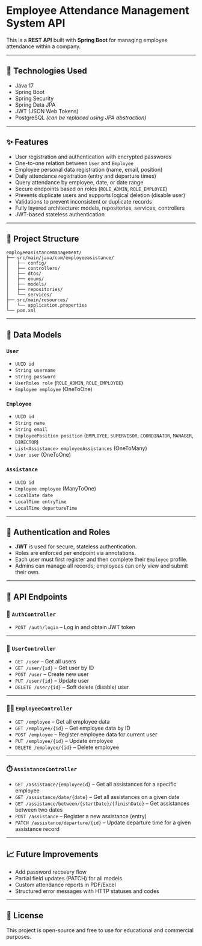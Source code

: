 
# Employee Attendance Management System API

This is a **REST API** built with **Spring Boot** for managing employee attendance within a company.

---

## 🚀 Technologies Used

- Java 17  
- Spring Boot  
- Spring Security  
- Spring Data JPA  
- JWT (JSON Web Tokens)  
- PostgreSQL *(can be replaced using JPA abstraction)*  

---

## ✨ Features

- User registration and authentication with encrypted passwords
- One-to-one relation between `User` and `Employee`
- Employee personal data registration (name, email, position)
- Daily attendance registration (entry and departure times)
- Query attendance by employee, date, or date range
- Secure endpoints based on roles (`ROLE_ADMIN`, `ROLE_EMPLOYEE`)
- Prevents duplicate users and supports logical deletion (disable user)
- Validations to prevent inconsistent or duplicate records
- Fully layered architecture: models, repositories, services, controllers
- JWT-based stateless authentication

---

## 📂 Project Structure

```
employeeasistancemanagement/
├── src/main/java/com/employeeasistance/
│   ├── config/
│   ├── controllers/
│   ├── dtos/
│   ├── enums/
│   ├── models/
│   ├── repositories/
│   └── services/
├── src/main/resources/
│   └── application.properties
└── pom.xml
```

---

## 🧩 Data Models

### `User`
- `UUID id`
- `String username`
- `String password`
- `UserRoles role` (`ROLE_ADMIN`, `ROLE_EMPLOYEE`)
- `Employee employee` (OneToOne)

### `Employee`
- `UUID id`
- `String name`
- `String email`
- `EmployeePosition position` (`EMPLOYEE`, `SUPERVISOR`, `COORDINATOR`, `MANAGER`, `DIRECTOR`)
- `List<Assistance> employeeAssistances` (OneToMany)
- `User user` (OneToOne)

### `Assistance`
- `UUID id`
- `Employee employee` (ManyToOne)
- `LocalDate date`
- `LocalTime entryTime`
- `LocalTime departureTime`

---

## 🔐 Authentication and Roles

- **JWT** is used for secure, stateless authentication.
- Roles are enforced per endpoint via annotations.
- Each user must first register and then complete their `Employee` profile.
- Admins can manage all records; employees can only view and submit their own.

---

## 📡 API Endpoints

### 🔐 `AuthController`
- `POST /auth/login` – Log in and obtain JWT token

---

### 👤 `UserController`
- `GET /user` – Get all users
- `GET /user/{id}` – Get user by ID
- `POST /user` – Create new user
- `PUT /user/{id}` – Update user
- `DELETE /user/{id}` – Soft delete (disable) user

---

### 🧑‍💼 `EmployeeController`
- `GET /employee` – Get all employee data
- `GET /employee/{id}` – Get employee data by ID
- `POST /employee` – Register employee data for current user
- `PUT /employee/{id}` – Update employee
- `DELETE /employee/{id}` – Delete employee

---

### ⏱️ `AssistanceController`
- `GET /assistance/{employeeId}` – Get all assistances for a specific employee
- `GET /assistance/date/{date}` – Get all assistances on a given date
- `GET /assistance/between/{startDate}/{finishDate}` – Get assistances between two dates
- `POST /assistance` – Register a new assistance (entry)
- `PATCH /assistance/departure/{id}` – Update departure time for a given assistance record

---

## 📈 Future Improvements

- Add password recovery flow
- Partial field updates (PATCH) for all models
- Custom attendance reports in PDF/Excel
- Structured error messages with HTTP statuses and codes

---


## 📌 License

This project is open-source and free to use for educational and commercial purposes.
